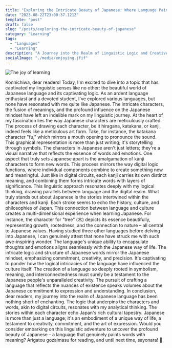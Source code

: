 ```yaml
---
title: "Exploring the Intricate Beauty of Japanese: Where Language Paints Meaning"
date: "2023-08-22T23:00:37.121Z"
template: "post"
draft: false
slug: "/posts/exploring-the-intricate-beauty-of-japanese"
category: "Learning"
tags:
  - "Languages"
  - "Learning"
description: "A Journey into the Realm of Linguistic Logic and Creative Expression"
socialImage: "./media/enjoying.jfif"
---
```


![The joy of learning](/media/enjoying.jfif)

Konnichiwa, dear readers! Today, I'm excited to dive into a topic that has captivated my linguistic senses like no other: the beautiful world of Japanese language and its captivating logic. As an ardent language enthusiast and a devoted student, I've explored various languages, but none have resonated with me quite like Japanese. The intricate characters, the fusion of meanings, and the profound influence on the Japanese mindset have left an indelible mark on my linguistic journey.
At the heart of my fascination lies the way Japanese characters are meticulously crafted. The process of drawing each character, be it hiragana, katakana, or kanji, indeed feels like a meticulous art form. Take, for instance, the katakana character "fu," which mirrors a mouth opening to pronounce the sound. This graphical representation is more than just writing; it's storytelling through symbols. The characters in Japanese aren't just letters; they're a visual narrative that reflects the essence of words and emotions.
One aspect that truly sets Japanese apart is the amalgamation of kanji characters to form new words. This process mirrors the way digital logic functions, where individual components combine to create something new and meaningful. Just like in digital circuits, each kanji carries its own distinct meaning, and combining them forms intricate words with layers of significance. This linguistic approach resonates deeply with my logical thinking, drawing parallels between language and the digital realm.
What truly stands out about Japanese is the stories intertwined within the characters and kanji. Each stroke seems to echo the history, culture, and philosophies of Japan. This connection between language and culture creates a multi-dimensional experience when learning Japanese. For instance, the character for "tree" (木) depicts its essence beautifully, representing growth, rootedness, and the connection to nature – all central to Japanese values.
Having studied three other languages before delving into Japanese, I can genuinely attest that none have struck me with such awe-inspiring wonder. The language's unique ability to encapsulate thoughts and emotions aligns seamlessly with the Japanese way of life. The intricate logic and structure of Japanese words mirror the Japanese mindset, emphasizing commitment, creativity, and precision.
It's captivating to ponder how the logical intricacies of the language have influenced the culture itself. The creation of a language so deeply rooted in symbolism, meaning, and interconnectedness must surely be a testament to the Japanese people's unparalleled creativity. The pursuit of crafting a language that reflects the nuances of existence speaks volumes about the Japanese commitment to expression and understanding.
In conclusion, dear readers, my journey into the realm of Japanese language has been nothing short of enchanting. The logic that underpins the characters and words, akin to digital circuits, resonates with my analytical thinking. The stories within each character echo Japan's rich cultural tapestry. Japanese is more than just a language; it's an embodiment of a unique way of life, a testament to creativity, commitment, and the art of expression. Would you consider embarking on this linguistic adventure to uncover the profound beauty of Japanese – a language that genuinely paints words with meaning?
Arigatou gozaimasu for reading, and until next time, sayonara! 🎌
